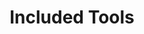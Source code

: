 ---
title: Included Tools
layout: default
nav_order: 9
last_modified_date: March 29, 2023
has_children: true
---